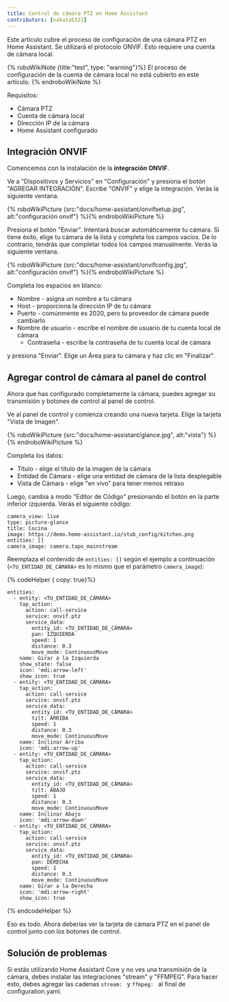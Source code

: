 ```yaml
---
title: Control de cámara PTZ en Home Assistant
contributors: [nakata5321]
---
```


Este artículo cubre el proceso de configuración de una cámara PTZ en Home Assistant.
Se utilizará el protocolo ONVIF. Esto requiere una cuenta de cámara local.

{% roboWikiNote {title:"test", type: "warning"}%} El proceso de configuración de la cuenta de cámara local no está cubierto en este artículo.
{% endroboWikiNote %}


Requisitos:
- Cámara PTZ
- Cuenta de cámara local
- Dirección IP de la cámara
- Home Assistant configurado

## Integración ONVIF

Comencemos con la instalación de la **integración ONVIF**.

Ve a "Dispositivos y Servicios" en "Configuración" y presiona el botón "AGREGAR INTEGRACIÓN".
Escribe "ONVIF" y elige la integración. Verás la siguiente ventana.

{% roboWikiPicture {src:"docs/home-assistant/onvifsetup.jpg", alt:"configuración onvif"} %}{% endroboWikiPicture %}

Presiona el botón "Enviar". Intentará buscar automáticamente tu cámara. Si tiene éxito,
elige tu cámara de la lista y completa los campos vacíos.
De lo contrario, tendrás que completar todos los campos manualmente. Verás la siguiente ventana.

{% roboWikiPicture {src:"docs/home-assistant/onvifconfig.jpg", alt:"configuración onvif"} %}{% endroboWikiPicture %}

Completa los espacios en blanco:
- Nombre - asigna un nombre a tu cámara
- Host - proporciona la dirección IP de tu cámara
- Puerto - comúnmente es 2020, pero tu proveedor de cámara puede cambiarlo
- Nombre de usuario - escribe el nombre de usuario de tu cuenta local de cámara
  - Contraseña - escribe la contraseña de tu cuenta local de cámara

y presiona "Enviar". Elige un Área para tu cámara y haz clic en "Finalizar".

## Agregar control de cámara al panel de control

Ahora que has configurado completamente la cámara, puedes agregar su transmisión y botones de control al panel de control.

Ve al panel de control y comienza creando una nueva tarjeta. Elige la tarjeta "Vista de Imagen".

{% roboWikiPicture {src:"docs/home-assistant/glance.jpg", alt:"vista"} %}{% endroboWikiPicture %}

Completa los datos:
- Título - elige el título de la imagen de la cámara
- Entidad de Cámara - elige una entidad de cámara de la lista desplegable
- Vista de Cámara - elige "en vivo" para tener menos retraso

Luego, cambia a modo "Editor de Código" presionando el botón en la parte inferior izquierda. Verás el siguiente código:
```shell
camera_view: live
type: picture-glance
title: Cocina
image: https://demo.home-assistant.io/stub_config/kitchen.png
entities: []
camera_image: camera.tapo_mainstream
```

Reemplaza el contenido de `entities: []` según el ejemplo a continuación (`<TU_ENTIDAD_DE_CÁMARA>` es lo mismo que el parámetro `camera_image`):

{% codeHelper { copy: true}%}

```
entities:
  - entity: <TU_ENTIDAD_DE_CÁMARA>
    tap_action:
      action: call-service
      service: onvif.ptz
      service_data:
        entity_id: <TU_ENTIDAD_DE_CÁMARA>
        pan: IZQUIERDA
        speed: 1
        distance: 0.3
        move_mode: ContinuousMove
    name: Girar a la Izquierda
    show_state: false
    icon: 'mdi:arrow-left'
    show_icon: true
  - entity: <TU_ENTIDAD_DE_CÁMARA>
    tap_action:
      action: call-service
      service: onvif.ptz
      service_data:
        entity_id: <TU_ENTIDAD_DE_CÁMARA>
        tilt: ARRIBA
        speed: 1
        distance: 0.3
        move_mode: ContinuousMove
    name: Inclinar Arriba
    icon: 'mdi:arrow-up'
  - entity: <TU_ENTIDAD_DE_CÁMARA>
    tap_action:
      action: call-service
      service: onvif.ptz
      service_data:
        entity_id: <TU_ENTIDAD_DE_CÁMARA>
        tilt: ABAJO
        speed: 1
        distance: 0.3
        move_mode: ContinuousMove
    name: Inclinar Abajo
    icon: 'mdi:arrow-down'
  - entity: <TU_ENTIDAD_DE_CÁMARA>
    tap_action:
      action: call-service
      service: onvif.ptz
      service_data:
        entity_id: <TU_ENTIDAD_DE_CÁMARA>
        pan: DERECHA
        speed: 1
        distance: 0.3
        move_mode: ContinuousMove
    name: Girar a la Derecha
    icon: 'mdi:arrow-right'
    show_icon: true
```

{% endcodeHelper %}

Eso es todo. Ahora deberías ver la tarjeta de cámara PTZ en el panel de control junto con los botones de control.

## Solución de problemas
Si estás utilizando Home Assistant Core y no ves una transmisión de la cámara, debes instalar las integraciones "stream" y "FFMPEG".
Para hacer esto, debes agregar las cadenas `stream: ` y `ffmpeg: ` al final de configuration.yaml.